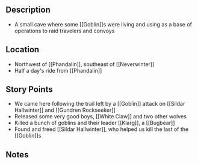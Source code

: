## Description
- A small cave where some [[Goblin]]s were living and using as a base of operations to raid travelers and convoys
## Location
- Northwest of [[Phandalin]], southeast of [[Neverwinter]]
- Half a day's ride from [[Phandalin]]
## Story Points
- We came here following the trail left by a [[Goblin]] attack on [[Sildar Hallwinter]] and [[Gundren Rockseeker]]
- Released some very good boys, [[White Claw]] and two other wolves
- Killed a bunch of goblins and their leader [[Klarg]], a [[Bugbear]]
- Found and freed [[Sildar Hallwinter]], who helped us kill the last of the [[Goblin]]s
## Notes
